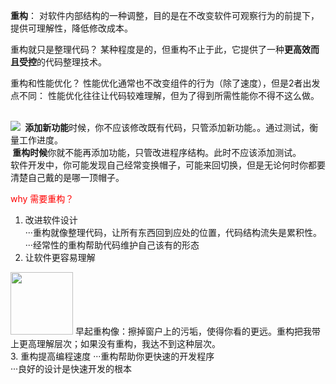 <b>重构</b>： 对软件内部结构的一种调整，目的是在不改变软件可观察行为的前提下，
提供可理解性，降低修改成本。

重构就只是整理代码？
某种程度是的，但重构不止于此，它提供了一种<b>更高效而且受控</b>的代码整理技术。

重构和性能优化？
性能优化通常也不改变组件的行为（除了速度），但是2者出发点不同：
性能优化往往让代码较难理解，但为了得到所需性能你不得不这么做。
<br><br>

![](https://raw.githubusercontent.com/greatabel/RefactoringPython/master/ch2Principles/2hats.jpeg)
<b>&nbsp;添加新功能</b>时候，你不应该修改既有代码，只管添加新功能。。通过测试，衡量工作进度。<br>
<b>&nbsp;重构时候</b>你就不能再添加功能，只管改进程序结构。此时不应该添加测试。<br>
软件开发中，你可能发现自己经常变换帽子，可能来回切换，但是无论何时你都要清楚自己戴的是哪一顶帽子。

<span style="color:red" >why 需要重构？</span>
1. 改进软件设计<br>
···重构就像整理代码，让所有东西回到应处的位置，代码结构流失是累积性。<br>
···经常性的重构帮助代码维护自己该有的形态
2. 让软件更容易理解<br>
<img src="https://raw.githubusercontent.com/greatabel/RefactoringPython/master/ch2Principles/clean_window.jpg" height="100" width="100">
早起重构像：擦掉窗户上的污垢，使得你看的更远。重构把我带上更高理解层次；如果没有重构，我达不到这种层次。<br>
3. 重构提高编程速度
···重构帮助你更快速的开发程序<br>
···良好的设计是快速开发的根本




